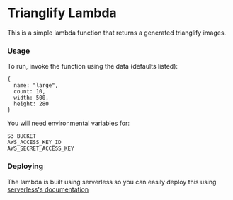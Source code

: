 # Trianglify Lambda

This is a simple lambda function that returns a generated trianglify images.

### Usage

To run, invoke the function using the data (defaults listed):

```
{
  name: "large",
  count: 10,
  width: 500,
  height: 280
}
```

You will need environmental variables for:

```
S3_BUCKET
AWS_ACCESS_KEY_ID
AWS_SECRET_ACCESS_KEY
```

### Deploying

The lambda is built using serverless so you can easily deploy this using [serverless's documentation](https://www.serverless.com/framework/docs/providers/aws/guide/deploying/)
